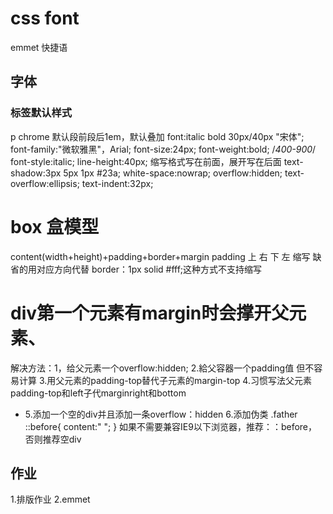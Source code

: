 # css font
emmet 快捷语
## 字体
### 标签默认样式
p chrome 默认段前段后1em，默认叠加
    font:italic bold 30px/40px "宋体";
    font-family:"微软雅黑"，Arial;
    font-size:24px;
    font-weight:bold;
    /*400-900*/
    font-style:italic;
    line-height:40px;
 缩写格式写在前面，展开写在后面
text-shadow:3px 5px 1px #23a;
white-space:nowrap;
overflow:hidden;
text-overflow:ellipsis;
text-indent:32px;
# box 盒模型
content(width+height)+padding+border+margin
padding 上 右 下 左
缩写 缺省的用对应方向代替
border：1px solid #fff;这种方式不支持缩写
# div第一个元素有margin时会撑开父元素、
解决方法：1，给父元素一个overflow:hidden;
2.給父容器一个padding值 但不容易计算
3.用父元素的padding-top替代子元素的margin-top
4.习惯写法父元素padding-top和left子代marginright和bottom
* 5.添加一个空的div并且添加一条overflow：hidden
6.添加伪类
.father ::before{
    content:" ";
}
如果不需要兼容IE9以下浏览器，推荐：：before，否则推荐空div
## 作业
1.排版作业
2.emmet